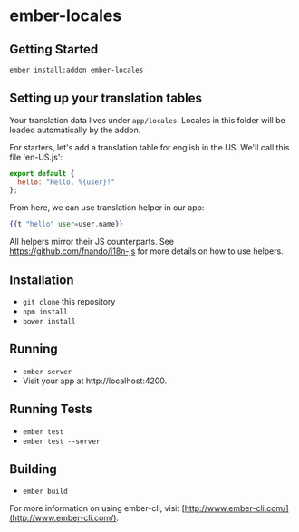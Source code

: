 # ember-locales

## Getting Started

```bash
ember install:addon ember-locales
```

## Setting up your translation tables

Your translation data lives under `app/locales`. Locales in this folder will be loaded automatically by the addon.

For starters, let's add a translation table for english in the US. We'll call this file 'en-US.js':

```javascript
export default {
  hello: "Hello, %{user}!"
};
```

From here, we can use translation helper in our app:

```handlebars
{{t "hello" user=user.name}}
```

All helpers mirror their JS counterparts. See https://github.com/fnando/i18n-js for more details on how to use helpers.

## Installation

* `git clone` this repository
* `npm install`
* `bower install`

## Running

* `ember server`
* Visit your app at http://localhost:4200.

## Running Tests

* `ember test`
* `ember test --server`

## Building

* `ember build`

For more information on using ember-cli, visit [http://www.ember-cli.com/](http://www.ember-cli.com/).
